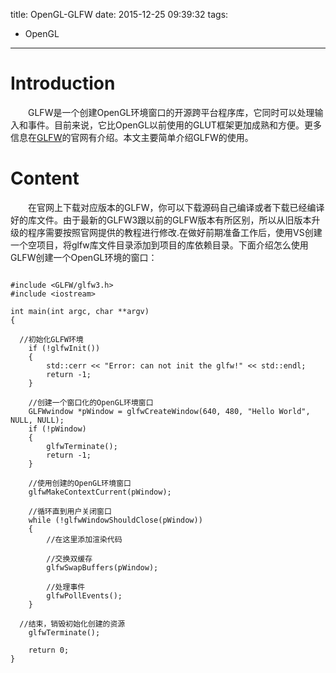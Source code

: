 title: OpenGL-GLFW
date: 2015-12-25 09:39:32
tags:
   - OpenGL
---

# Introduction
　　GLFW是一个创建OpenGL环境窗口的开源跨平台程序库，它同时可以处理输入和事件。目前来说，它比OpenGL以前使用的GLUT框架更加成熟和方便。更多信息在[GLFW](http://www.glfw.org/)的官网有介绍。本文主要简单介绍GLFW的使用。



# Content
　　在官网上下载对应版本的GLFW，你可以下载源码自己编译或者下载已经编译好的库文件。由于最新的GLFW3跟以前的GLFW版本有所区别，所以从旧版本升级的程序需要按照官网提供的教程进行修改.在做好前期准备工作后，使用VS创建一个空项目，将glfw库文件目录添加到项目的库依赖目录。下面介绍怎么使用GLFW创建一个OpenGL环境的窗口：

<!--more-->
```

#include <GLFW/glfw3.h>
#include <iostream>

int main(int argc, char **argv)
{

  //初始化GLFW环境
	if (!glfwInit())
	{
		std::cerr << "Error: can not init the glfw!" << std::endl;
		return -1;
	}

	//创建一个窗口化的OpenGL环境窗口
	GLFWwindow *pWindow = glfwCreateWindow(640, 480, "Hello World", NULL, NULL);
	if (!pWindow)
	{
		glfwTerminate();
		return -1;
	}

	//使用创建的OpenGL环境窗口
	glfwMakeContextCurrent(pWindow);

	//循环直到用户关闭窗口
	while (!glfwWindowShouldClose(pWindow))
	{
		//在这里添加渲染代码

		//交换双缓存
		glfwSwapBuffers(pWindow);

		//处理事件
		glfwPollEvents();
	}

  //结束，销毁初始化创建的资源
	glfwTerminate();

	return 0;
}

```

